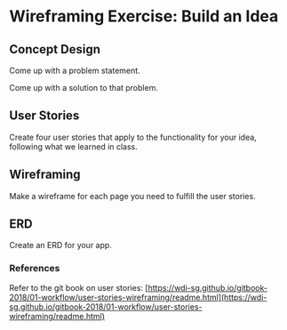 # Wireframing Exercise: Build an Idea

## Concept Design

Come up with a problem statement.

Come up with a solution to that problem.

## User Stories

Create four user stories that apply to the functionality for your idea, following what we learned in class.

## Wireframing

Make a wireframe for each page you need to fulfill the user stories.

## ERD
Create an ERD for your app.

### References
Refer to the git book on user stories: [https://wdi-sg.github.io/gitbook-2018/01-workflow/user-stories-wireframing/readme.html](https://wdi-sg.github.io/gitbook-2018/01-workflow/user-stories-wireframing/readme.html)
